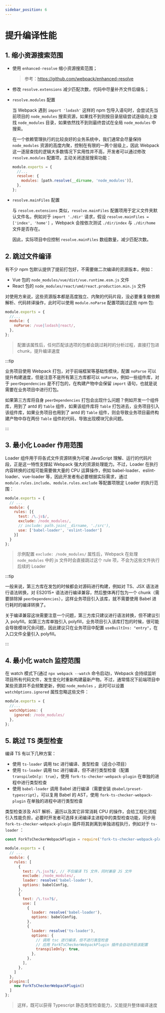 ```yaml
---
sidebar_position: 6
---
```


# 提升编译性能

## 1. 缩小资源搜索范围

- 使用 `enhanced-resolve` 缩小资源搜索范围；

  > 参考：https://github.com/webpack/enhanced-resolve

- 修改 `resolve.extensions` 减少匹配次数，代码中尽量补齐文件后缀名；
- `resolve.modules` 配置

  当 Webpack 遇到 `import 'lodash'` 这样的 npm 包导入语句时，会尝试先当前项目的 `node_modules` 搜索资源，如果找不到则按目录层级尝试逐级向上查找 `node_modules` 目录，如果依然找不到则最终尝试在全局 `node_modules` 中搜索。

  在一个依赖管理执行的比较良好的业务系统中，我们通常会尽量保持 `node_modules` 资源的高度内聚，控制在有限的一两个层级上，因此 Webpack 这一逐层查找的逻辑大多数情况下实用性并不高，开发者可以通过修改 `resolve.modules` 配置项，主动关闭逐层搜索功能：

  ```js
  module.exports = {
    //...
    resolve: {
      modules: [path.resolve(__dirname, 'node_modules')],
    },
  };
  ```

- `resolve.mainFiles` 配置

  与 `resolve.extensions` 类似，`resolve.mainFiles` 配置项用于定义文件夹默认文件名，例如对于 `import './dir'` 请求，假设 `resolve.mainFiles = ['index', 'home']` ，Webpack 会按依次测试 `./dir/index` 与 `./dir/home` 文件是否存在。

  因此，实际项目中应控制 `resolve.mainFiles` 数组数量，减少匹配次数。

## 2. 跳过文件编译

有不少 npm 包默认提供了提前打包好，不需要做二次编译的资源版本，例如：

- Vue 包的 `node_modules/vue/dist/vue.runtime.esm.js` 文件
- React 包的 `node_modules/react/umd/react.production.min.js` 文件

对使用方来说，这些资源版本都是高度独立、内聚的代码片段，没必要重复做依赖解析、代码转译操作，此时可以使用 `module.noParse` 配置项跳过这些 npm 包:

```js
module.exports = {
  //...
  module: {
    noParse: /vue|lodash|react/,
  },
};
```

> 配置该属性后，任何匹配该选项的包都会跳过耗时的分析过程，直接打包进 chunk，提升编译速度

:::tip

业务项目使用 Webpack 打包，对于前端框架等基础性模块，配置 `noParse` 可以提升构建速度，但是注意不是所有第三方库都可以 `noParse`，例如一些组件库，对于 `peerDependencies` 是不打包的，在构建产物中会保留 `import` 语句，也就是说需要在业务项目中进行打包。

如果第三方库将自身 `peerDependencies` 打包会出现什么问题？例如开发一个组件库，用到了 antd 的 `Table` 组件，如果该组件库将 `Table` 打包进去，业务项目引入该组件库，如果业务项目也用到了 antd 的 `Table` 组件，则会导致业务项目最终构建产物中存在两份 `Table` 组件的代码，导致出现模块冗余问题。

:::

## 3. 最小化 Loader 作用范围

Loader 组件用于将各式文件资源转换为可被 JavaScript 理解、运行的代码片段，正是这一特性支撑起 Webpack 强大的资源处理能力。不过，Loader 在执行内容转换的过程可能需要做大量的 CPU 运算操作，例如 babel-loader、eslint-loader、vue-loader 等，因此开发者有必要根据实际需求，通过 `module.rules.include`、`module.rules.exclude` 等配置项限定 Loader 的执行范围：

```js
module.exports = {
  // ...
  module: {
    rules: [{
      test: /\.js$/,
      exclude: /node_modules/,
      // include: path.join(__dirname, './src'),
      use: ['babel-loader', 'eslint-loader']
    }]
  }
};
```

> 示例配置 `exclude: /node_modules/` 属性后，Webpack 在处理 `node_modules` 中的 js 文件时会直接跳过这个 rule 项，不会为这些文件执行后续的 Loader

:::tip

一般来说，第三方库在发包的时候都会对源码进行构建，例如对 TS、JSX 语法进行语法转换，对 ES2015+ 语法进行编译兼容，然后整体再打包为一个 chunk（需要排除掉 `peerDependencies`），这样业务项目引入该库，就不需要使用 Babel 进行耗时的编译转换了。

关于编译兼容这块需要注意一个问题，第三方库只建议进行语法转换，但不建议引入 polyfill。如第三方库单独引入 polyfill，业务项目引入该库打包的时候，很可能会导致模块冗余问题，因此建议只在业务项目中配置 `useBuiltIns: "entry"`，在入口文件全量引入 polyfill。

:::

## 4. 最小化 watch 监控范围

在 watch 模式下(通过 `npx webpack --watch` 命令启动)，Webpack 会持续监听项目所有代码文件，发生变化时重新构建最新产物。不过，通常情况下前端项目中某些资源并不会频繁更新，例如 `node_modules` ，此时可以设置 `watchOptions.ignored` 属性忽略这些文件：

```js
module.exports = {
  //...
  watchOptions: {
    ignored: /node_modules/
  },
};
```

## 5. 跳过 TS 类型检查

编译 TS 有以下几种方案：

- 使用 `ts-loader` 调用 tsc 进行编译、类型检查（适合小项目）
- 使用 `ts-loader` 调用 tsc 进行编译，但不进行类型检查（配置 `transpileOnly: true`），使用 `fork-ts-checker-webpack-plugin` 在单独的进程中进行类型检查
- 使用 `babel-loader` 调用 Babel 进行编译（需要安装 `@babel/preset-typescript`），可以复用 Babel 的 AST，使用 `fork-ts-checker-webpack-plugin` 在单独的进程中进行类型检查

类型检查涉及 AST 解析、遍历以及其它非常消耗 CPU 的操作，会给工程化流程引入性能负担，必要时开发者可选择关闭编译主进程中的类型检查功能，同步用 `fork-ts-checker-webpack-plugin` 插件将其剥离到单独进程执行，例如对于 `ts-loader` ：

```js
const ForkTsCheckerWebpackPlugin = require('fork-ts-checker-webpack-plugin');

module.exports = {
  // ...
  module: {
    rules: [
      {
        test: /\.jsx?$/, // 不仅编译 TS 文件，同时兼容 JS 文件
        exclude: /node_modules/,
        loader: resolve('babel-loader'),
        options: babelConfig,
      },
      {
        test: /\.tsx?$/,
        use: [
          {
            loader: resolve('babel-loader'),
            options: babelConfig,
          },
          {
            loader: resolve('ts-loader'),
            options: {
              // 调用 tsc 进行编译，但不进行类型检查
              // 应用 ForkTsCheckerWebpackPlugin 插件会自动开启该配置
              transpileOnly: true,
            },
          },
        ],
      },
    ]
  },
  plugins:[
    new ForkTsCheckerWebpackPlugin()
  ]
};
```

> 这样，既可以获得 Typescript 静态类型检查能力，又能提升整体编译速度
